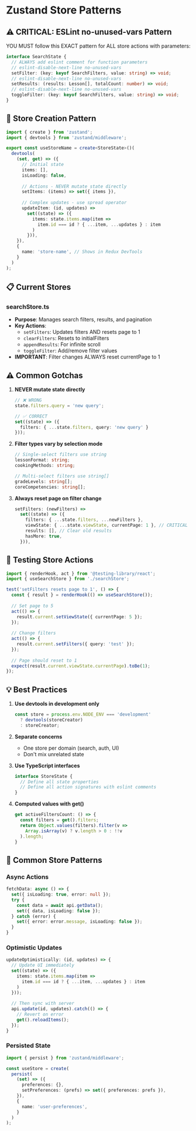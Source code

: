 # Zustand Store Patterns

## ⚠️ CRITICAL: ESLint no-unused-vars Pattern

YOU MUST follow this EXACT pattern for ALL store actions with parameters:

```typescript
interface SearchState {
  // ALWAYS add eslint comment for function parameters
  // eslint-disable-next-line no-unused-vars
  setFilter: (key: keyof SearchFilters, value: string) => void;
  // eslint-disable-next-line no-unused-vars
  setResults: (results: Lesson[], totalCount: number) => void;
  // eslint-disable-next-line no-unused-vars
  toggleFilter: (key: keyof SearchFilters, value: string) => void;
}
```

## 🏪 Store Creation Pattern

```typescript
import { create } from 'zustand';
import { devtools } from 'zustand/middleware';

export const useStoreName = create<StoreState>()(
  devtools(
    (set, get) => ({
      // Initial state
      items: [],
      isLoading: false,
      
      // Actions - NEVER mutate state directly
      setItems: (items) => set({ items }),
      
      // Complex updates - use spread operator
      updateItem: (id, updates) => 
        set((state) => ({
          items: state.items.map(item => 
            item.id === id ? { ...item, ...updates } : item
          )
        })),
    }),
    {
      name: 'store-name', // Shows in Redux DevTools
    }
  )
);
```

## 📋 Current Stores

### searchStore.ts
- **Purpose**: Manages search filters, results, and pagination
- **Key Actions**:
  - `setFilters`: Updates filters AND resets page to 1
  - `clearFilters`: Resets to initialFilters
  - `appendResults`: For infinite scroll
  - `toggleFilter`: Add/remove filter values
- **IMPORTANT**: Filter changes ALWAYS reset currentPage to 1

## ⚠️ Common Gotchas

1. **NEVER mutate state directly**
   ```typescript
   // ❌ WRONG
   state.filters.query = 'new query';
   
   // ✅ CORRECT
   set((state) => ({ 
     filters: { ...state.filters, query: 'new query' }
   }));
   ```

2. **Filter types vary by selection mode**
   ```typescript
   // Single-select filters use string
   lessonFormat: string;
   cookingMethods: string;
   
   // Multi-select filters use string[]
   gradeLevels: string[];
   coreCompetencies: string[];
   ```

3. **Always reset page on filter change**
   ```typescript
   setFilters: (newFilters) =>
     set((state) => ({
       filters: { ...state.filters, ...newFilters },
       viewState: { ...state.viewState, currentPage: 1 }, // CRITICAL
       results: [], // Clear old results
       hasMore: true,
     })),
   ```

## 🧪 Testing Store Actions

```typescript
import { renderHook, act } from '@testing-library/react';
import { useSearchStore } from './searchStore';

test('setFilters resets page to 1', () => {
  const { result } = renderHook(() => useSearchStore());
  
  // Set page to 5
  act(() => {
    result.current.setViewState({ currentPage: 5 });
  });
  
  // Change filters
  act(() => {
    result.current.setFilters({ query: 'test' });
  });
  
  // Page should reset to 1
  expect(result.current.viewState.currentPage).toBe(1);
});
```

## 💡 Best Practices

1. **Use devtools in development only**
   ```typescript
   const store = process.env.NODE_ENV === 'development' 
     ? devtools(storeCreator) 
     : storeCreator;
   ```

2. **Separate concerns**
   - One store per domain (search, auth, UI)
   - Don't mix unrelated state

3. **Use TypeScript interfaces**
   ```typescript
   interface StoreState {
     // Define all state properties
     // Define all action signatures with eslint comments
   }
   ```

4. **Computed values with get()**
   ```typescript
   get activeFiltersCount: () => {
     const filters = get().filters;
     return Object.values(filters).filter(v => 
       Array.isArray(v) ? v.length > 0 : !!v
     ).length;
   }
   ```

## 🔧 Common Store Patterns

### Async Actions
```typescript
fetchData: async () => {
  set({ isLoading: true, error: null });
  try {
    const data = await api.getData();
    set({ data, isLoading: false });
  } catch (error) {
    set({ error: error.message, isLoading: false });
  }
}
```

### Optimistic Updates
```typescript
updateOptimistically: (id, updates) => {
  // Update UI immediately
  set((state) => ({
    items: state.items.map(item =>
      item.id === id ? { ...item, ...updates } : item
    )
  }));
  
  // Then sync with server
  api.update(id, updates).catch(() => {
    // Revert on error
    get().reloadItems();
  });
}
```

### Persisted State
```typescript
import { persist } from 'zustand/middleware';

const useStore = create(
  persist(
    (set) => ({
      preferences: {},
      setPreferences: (prefs) => set({ preferences: prefs }),
    }),
    {
      name: 'user-preferences',
    }
  )
);
```